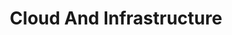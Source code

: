 ---
# This topic lives at
# https://digital.gov/topics/cloud-and-infrastructure

slug: "cloud-and-infrastructure"

# Topic Title
title: "Cloud And Infrastructure"

# description — keep it short and clear
summary: ""


# Weight
weight: 1

# For more information on managing topics,
# see https://github.com/GSA/digitalgov.gov/wiki
---
